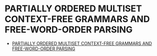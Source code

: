 # PARTIALLY ORDERED MULTISET CONTEXT-FREE GRAMMARS AND FREE-WORD-ORDER PARSING

- [PARTIALLY ORDERED MULTISET CONTEXT-FREE GRAMMARS AND FREE-WORD-ORDER PARSING](https://www.eecs.harvard.edu/~shieber/Biblio/Papers/pomset-cfg.pdf)